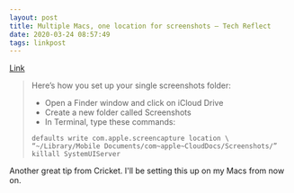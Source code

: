 ```yaml
---
layout: post
title: Multiple Macs, one location for screenshots – Tech Reflect
date: 2020-03-24 08:57:49
tags: linkpost
---
```

[Link](https://techreflect.net/2017/03/22/multiple-macs-one-location-for-screenshots/)

> Here’s how you set up your single screenshots folder: 
> * Open a Finder window and click on iCloud Drive 
> * Create a new folder called Screenshots 
> * In Terminal, type these commands: 
> ```
> defaults write com.apple.screencapture location \
> “~/Library/Mobile Documents/com~apple~CloudDocs/Screenshots/” 
> killall SystemUIServer
> ```

Another great tip from Cricket. I'll be setting this up on my Macs from now on. 
